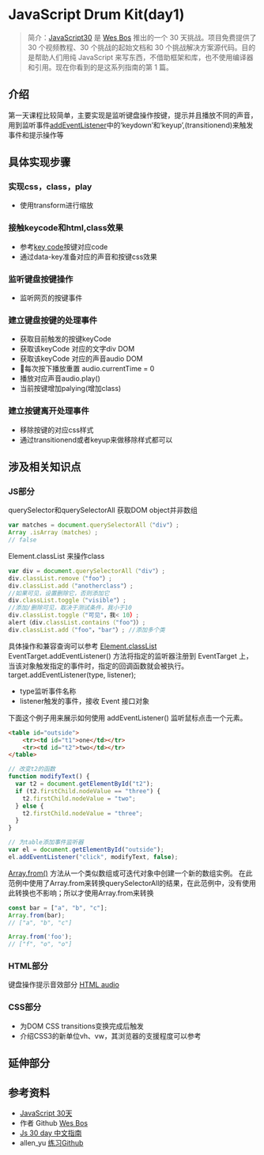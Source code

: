 # JavaScript Drum Kit(day1)
> 简介：[JavaScript30](https://javascript30.com) 是 [Wes Bos](https://github.com/wesbos) 推出的一个 30 天挑战。项目免费提供了 30 个视频教程、30 个挑战的起始文档和 30 个挑战解决方案源代码。目的是帮助人们用纯 JavaScript 来写东西，不借助框架和库，也不使用编译器和引用。现在你看到的是这系列指南的第 1 篇。

## 介绍
第一天课程比较简单，主要实现是监听键盘操作按键，提示并且播放不同的声音，用到监听事件[addEventListener](https://developer.mozilla.org/zh-CN/docs/Web/API/EventTarget/addEventListener)中的‘keydown’和‘keyup’,(transitionend)来触发事件和提示操作等

## 具体实现步骤

### 实现css，class，play
* 使用transform进行缩放

### 接触keycode和html,class效果
* 参考[key code](keycode.info)按键对应code
* 通过data-key准备对应的声音和按键css效果

### 监听键盘按键操作
* 监听网页的按键事件

### 建立键盘按键的处理事件
* 获取目前触发的按键keyCode
* 获取该keyCode 对应的文字div DOM
* 获取该keyCode 对应的声音audio DOM
* 每次按下播放重置 audio.currentTime = 0
* 播放对应声音audio.play()
* 当前按键增加palying(增加class)

### 建立按键离开处理事件
* 移除按键的对应css样式
* 通过transitionend或者keyup来做移除样式都可以

## 涉及相关知识点

### JS部分
querySelector和querySelectorAll 获取DOM object并非数组
```js
var matches = document.querySelectorAll（"div"）;
Array .isArray（matches）;
// false
```
Element.classList 来操作class
```js
var div = document.querySelectorAll（"div"）;
div.classList.remove（"foo"）;
div.classList.add（"anotherclass"）;
//如果可见，设置删除它，否则添加它
div.classList.toggle（"visible"）;
//添加/删除可见，取决于测试条件，我小于10
div.classList.toggle（"可见"，我< 10）;
alert（div.classList.contains（"foo"））;
div.classList.add（"foo"，"bar"）; //添加多个类
```
具体操作和兼容查询可以参考 [Element.classList](https://developer.mozilla.org/zh-CN/docs/Web/API/Element/classList)
EventTarget.addEventListener() 方法将指定的监听器注册到 EventTarget 上，当该对象触发指定的事件时，指定的回调函数就会被执行。
target.addEventListener(type, listener);
* type监听事件名称
* listener触发的事件，接收 Event 接口对象   

下面这个例子用来展示如何使用 addEventListener() 监听鼠标点击一个元素。
```html
<table id="outside">    
    <tr><td id="t1">one</td></tr>
    <tr><td id="t2">two</td></tr>
</table>
```
```js
// 改变t2的函数
function modifyText() {
  var t2 = document.getElementById("t2");
  if (t2.firstChild.nodeValue == "three") {
    t2.firstChild.nodeValue = "two";
  } else {
    t2.firstChild.nodeValue = "three";
  }
}

// 为table添加事件监听器
var el = document.getElementById("outside");
el.addEventListener("click", modifyText, false);
```
[Array.from()](https://developer.mozilla.org/zh-CN/docs/Web/JavaScript/Reference/Global_Objects/Array/from) 方法从一个类似数组或可迭代对象中创建一个新的数组实例。
在此范例中使用了Array.from来转换querySelectorAll的结果，在此范例中，没有使用此转换也不影响；所以才使用Array.from来转换
```js
const bar = ["a", "b", "c"];
Array.from(bar);
// ["a", "b", "c"]

Array.from('foo');
// ["f", "o", "o"]
```

### HTML部分
键盘操作提示音效部分 [HTML audio](https://developer.mozilla.org/zh-CN/docs/Web/HTML/Element/audio)

### CSS部分
* 为DOM CSS transitions变换完成后触发
* 介绍CSS3的新单位vh、vw，其浏览器的支援程度可以参考  

## 延伸部分


## 参考资料
* [JavaScript 30天](https://javascript30.com/)
* 作者 Github [Wes Bos](https://github.com/wesbos)
* [Js 30 day 中文指南](https://github.com/soyaine/JavaScript30)
* allen_yu [练习Github](https://github.com/shunnien/JavaScript30day)